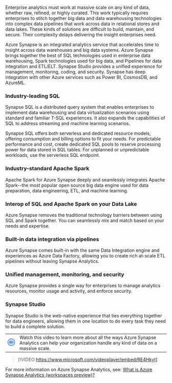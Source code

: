 Enterprise analytics must work at massive scale on any kind of data, whether raw, refined, or highly curated.  This work typically requires enterprises to stitch together big data and data warehousing technologies into complex data pipelines that work across data in relational stores and data lakes. These kinds of solutions are difficult to build, maintain, and secure. Their complexity delays delivering the insight enterprises need.

Azure Synapse is an integrated analytics service that accelerates time to insight across data warehouses and big data systems. Azure Synapse brings together the best of SQL technologies used in enterprise data warehousing, Spark technologies used for big data, and Pipelines for data integration and ETL/ELT. Synapse Studio provides a unified experience for management, monitoring, coding, and security. Synapse has deep integration with other Azure services such as Power BI, CosmosDB, and AzureML.

### Industry-leading SQL

Synapse SQL is a distributed query system that enables enterprises to implement data warehousing and data virtualization scenarios using standard and familiar T-SQL experiences. It also expands the capabilities of SQL to address streaming and machine learning scenarios.

Synapse SQL offers both serverless and dedicated resource models, offering consumption and billing options to fit your needs. For predictable performance and cost, create dedicated SQL pools to reserve processing power for data stored in SQL tables. For unplanned or unpredictable workloads, use the serverless SQL endpoint.

### Industry-standard Apache Spark

Apache Spark for Azure Synapse deeply and seamlessly integrates Apache Spark--the most popular open source big data engine used for data preparation, data engineering, ETL, and machine learning.

### Interop of SQL and Apache Spark on your Data Lake

Azure Synapse removes the traditional technology barriers between using SQL and Spark together. You can seamlessly mix and match based on your needs and expertise.

### Built-in data integration via pipelines

Azure Synapse comes built-in with the same Data Integration engine and experiences as Azure Data Factory, allowing you to create rich at-scale ETL pipelines without leaving Synapse Analytics.

### Unified management, monitoring, and security

Azure Synapse provides a single way for enterprises to manage analytics resources, monitor usage and activity, and enforce security.

### Synapse Studio

Synapse Studio is the web-native experience that ties everything together for data engineers, allowing them in one location to do every task they need to build a complete solution.

|||
| :--- | :--- |
| ![Icon indicating play video](../media/video-icon.png)| Watch this video to learn more about all the ways Azure Synapse Analytics can help your organization handle any kind of data on a massive scale.|

>[!VIDEO https://www.microsoft.com/videoplayer/embed/RE4Hkyt]

For more information on Azure Synapse Analytics, see: [What is Azure Synapse Analytics (workspaces preview)?](https://docs.microsoft.com/azure/synapse-analytics/overview-what-is)

